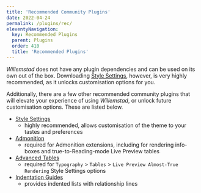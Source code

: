 ```yaml
---
title: 'Recommended Community Plugins'
date: 2022-04-24
permalink: /plugins/rec/
eleventyNavigation:
  key: Recommended Plugins
  parent: Plugins
  order: 410
  title: 'Recommended Plugins'
---
```


*Willemstad* does not have any plugin dependencies and can be used on its own out of the box. Downloading <u>[Style Settings](obsidian://show-plugin?id=obsidian-style-settings)</u>, however, is very highly recommended, as it unlocks customisation options for you. 

Additionally, there are a few other recommended community plugins that will elevate your experience of using *Willemstad*, or unlock future customisation options. These are listed below.

- [Style Settings](obsidian://show-plugin?id=obsidian-style-settings)
	- highly recommended, allows customisation of the theme to your tastes and preferences
- [Admonition](obsidian://show-plugin?id=obsidian-admonition)
	- required for Admonition extensions, including for rendering info-boxes and true-to-Reading-mode Live Preview tables
- [Advanced Tables](obsidian://show-plugin?id=table-editor-obsidian)
	- required for `Typography` > `Tables` > `Live Preview Almost-True Rendering` Style Settings options 
- [Indentation Guides](obsidian://show-plugin?id=obsidian-indentation-guides)
	- provides indented lists with relationship lines